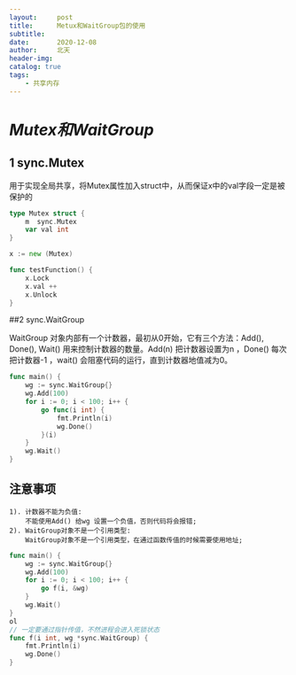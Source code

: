 ```yaml
---
layout:     post
title:      Metux和WaitGroup包的使用
subtitle:   
date:       2020-12-08
author:     北天
header-img: 
catalog: true
tags:
    - 共享内存
---
```

# *Mutex和WaitGroup*

## 1 sync.Mutex 

用于实现全局共享，将Mutex属性加入struct中，从而保证x中的val字段一定是被保护的

```go
type Mutex struct {
    m  sync.Mutex
    var val int
}

x := new (Mutex)

func testFunction() {
    x.Lock
    x.val ++
    x.Unlock
}
```

##2 sync.WaitGroup

WaitGroup 对象内部有一个计数器，最初从0开始，它有三个方法：Add(), Done(), Wait() 用来控制计数器的数量。Add(n) 把计数器设置为n ，Done() 每次把计数器-1 ，wait() 会阻塞代码的运行，直到计数器地值减为0。

```go
func main() {
    wg := sync.WaitGroup{}
    wg.Add(100)
    for i := 0; i < 100; i++ {
        go func(i int) {
            fmt.Println(i)
            wg.Done()
        }(i)
    }
    wg.Wait()
}
```
## 注意事项
    1). 计数器不能为负值:
        不能使用Add() 给wg 设置一个负值，否则代码将会报错;
    2). WaitGroup对象不是一个引用类型:
        WaitGroup对象不是一个引用类型，在通过函数传值的时候需要使用地址;

```go
func main() {
    wg := sync.WaitGroup{}
    wg.Add(100)
    for i := 0; i < 100; i++ {
        go f(i, &wg)
    }
    wg.Wait()
}
ol
// 一定要通过指针传值，不然进程会进入死锁状态
func f(i int, wg *sync.WaitGroup) { 
    fmt.Println(i)
    wg.Done()
}
```

